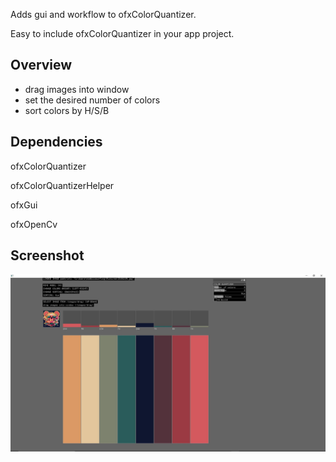 Adds gui and workflow to ofxColorQuantizer. 

Easy to include ofxColorQuantizer in your app project.

## Overview
* drag images into window
* set the desired number of colors
* sort colors by H/S/B

## Dependencies

ofxColorQuantizer

ofxColorQuantizerHelper

ofxGui

ofxOpenCv

## Screenshot

![Alt text](/screenshot.JPG?raw=true "MoebiusSurfing")
